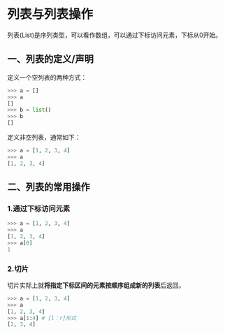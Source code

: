 # 列表与列表操作

列表(List)是序列类型，可以看作数组，可以通过下标访问元素，下标从0开始。

## 一、列表的定义/声明

定义一个空列表的两种方式：

```python
>>> a = [] 
>>> a
[]
>>> b = list()
>>> b
[]
```

定义非空列表，通常如下：

```python
>>> a = [1, 2, 3, 4]
>>> a
[1, 2, 3, 4]
```



## 二、列表的常用操作

### 1.通过下标访问元素

```python
>>> a = [1, 2, 3, 4]
>>> a
[1, 2, 3, 4]
>>> a[0]
1
```

### 2.切片

切片实际上就**将指定下标区间的元素按顺序组成新的列表**后返回。

```python
>>> a = [1, 2, 3, 4]
>>> a
[1, 2, 3, 4]
>>> a[1:4] # [l：r]形式
[2, 3, 4]
```

